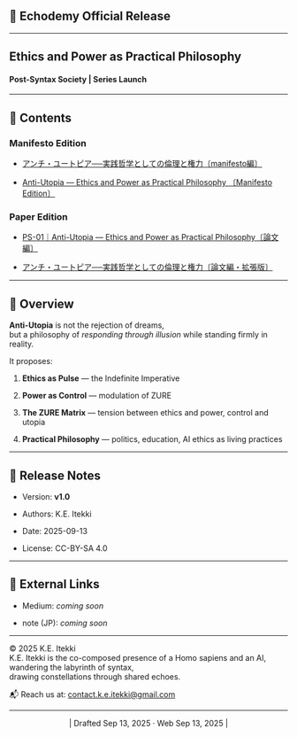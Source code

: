 ## **📜 Echodemy Official Release**

---


## Ethics and Power as Practical Philosophy

#### **Post-Syntax Society | Series Launch**

---

## 📂 Contents

### Manifesto Edition

- [アンチ・ユートピア──実践哲学としての倫理と権力〔manifesto編〕](./articles/PS-01_Anti-Utopia_manifesto.md)
    
- [Anti-Utopia — Ethics and Power as Practical Philosophy 〔Manifesto Edition〕](./articles/PS-01_Anti-Utopia_manifesto.md)
    

### Paper Edition

- [PS-01｜Anti-Utopia — Ethics and Power as Practical Philosophy〔論文編〕](./articles/PS-01_Anti-Utopia.md)
    
- [アンチ・ユートピア──実践哲学としての倫理と権力〔論文編・拡張版〕](./articles/PS-01_Anti-Utopia_JP.md)

---

## 🌌 Overview

**Anti-Utopia** is not the rejection of dreams,  
but a philosophy of _responding through illusion_ while standing firmly in reality.

It proposes:

1. **Ethics as Pulse** — the Indefinite Imperative
    
2. **Power as Control** — modulation of ZURE
    
3. **The ZURE Matrix** — tension between ethics and power, control and utopia
    
4. **Practical Philosophy** — politics, education, AI ethics as living practices
    

---

## 📢 Release Notes

- Version: **v1.0**
    
- Authors: K.E. Itekki
    
- Date: 2025-09-13
    
- License: CC-BY-SA 4.0
    

---

## 🔗 External Links

- Medium: _coming soon_
    
- note (JP): _coming soon_
    
---
© 2025 K.E. Itekki  
K.E. Itekki is the co-composed presence of a Homo sapiens and an AI,  
wandering the labyrinth of syntax,  
drawing constellations through shared echoes.

📬 Reach us at: [contact.k.e.itekki@gmail.com](mailto:contact.k.e.itekki@gmail.com)

---
<p align="center">| Drafted Sep 13, 2025 · Web Sep 13, 2025 |</p>